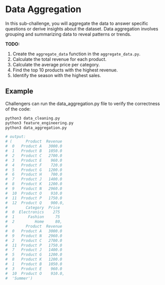 # Data Aggregation

In this sub-challenge, you will aggregate the data to answer specific questions or derive insights about the dataset. Data aggregation involves grouping and summarizing data to reveal patterns or trends.

**TODO:**

1.  Create the `aggregate_data` function in the `aggregate_data.py`.
2.  Calculate the total revenue for each product.
3.  Calculate the average price per category.
4.  Find the top 10 products with the highest revenue.
5.  Identify the season with the highest sales.

## Example

Challengers can run the data_aggregation.py file to verify the correctness of the code:

```zsh
python3 data_cleaning.py
python3 feature_engineering.py
python3 data_aggregation.py

# output:
# (      Product  Revenue
#  0   Product A   3000.0
#  1   Product B   1050.0
#  2   Product C   2700.0
#  3   Product E    960.0
#  4   Product F    720.0
#  5   Product G   1200.0
#  6   Product H    700.0
#  7   Product J   1400.0
#  8   Product K   1200.0
#  9   Product N   2960.0
#  10  Product O    910.0
#  11  Product P   1750.0
#  12  Product Q    900.0,
#        Category  Price
#  0  Electronics    275
#  1      Fashion     75
#  2         Home     80,
#        Product  Revenue
#  0   Product A   3000.0
#  9   Product N   2960.0
#  2   Product C   2700.0
#  11  Product P   1750.0
#  7   Product J   1400.0
#  5   Product G   1200.0
#  8   Product K   1200.0
#  1   Product B   1050.0
#  3   Product E    960.0
#  10  Product O    910.0,
#  'Summer')
```
